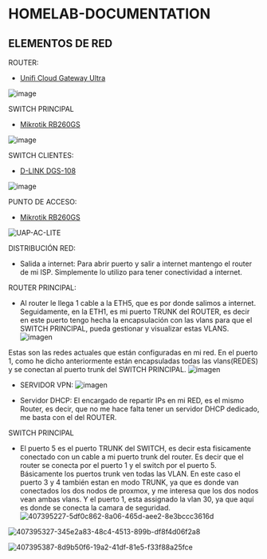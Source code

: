 # HOMELAB-DOCUMENTATION
## ELEMENTOS DE RED
ROUTER:
- [Unifi Cloud Gateway Ultra]([url](https://www.pccomponentes.com/mikrotik-hap-ac2-punto-de-acceso1167mbps-dual-band-poe?utm_source=366479&utm_medium=afi&utm_campaign=es-go.kelkoogroup.net&sv1=affiliate&sv_campaign_id=366479&awc=20981_1736207023_47a5b89131152021a64a39caa9ae412f&utm_term=deeplink&utm_content=62A001JGZ01FAS3PDVMEC6KPH2GEST))
  
![image](https://github.com/user-attachments/assets/13598832-79d6-4616-bf9c-e89ac4aff423)


SWITCH PRINCIPAL
- [Mikrotik RB260GS ]([url](https://www.pccomponentes.com/mikrotik-rb260gs-switch-5-puertos-gigabit-1-sfp))
  
![image](https://github.com/user-attachments/assets/53819aa6-65ea-4c46-bd8c-631e6921c3e4)

SWITCH CLIENTES:
- [D-LINK  DGS-108]([url](https://www.pccomponentes.com/d-link-dgs-108-switch-8-puertos-10-100-1000mbps))
  
![image](https://github.com/user-attachments/assets/c9d015b1-5afd-495b-b259-84c7b7ed6fb8)

PUNTO DE ACCESO:
- [Mikrotik RB260GS ]([url](https://www.pccomponentes.com/mikrotik-rb260gs-switch-5-puertos-gigabit-1-sfp))

![UAP-AC-LITE](https://github.com/user-attachments/assets/a72c7ca3-1c09-4ed9-822a-3670096a6724)


DISTRIBUCIÓN RED:
- Salida a internet: Para abrir puerto y salir a internet mantengo el router de mi ISP. Simplemente lo utilizo para tener conectividad a internet.
  
ROUTER PRINCIPAL:
- Al router le llega 1 cable a la ETH5, que es por donde salimos a internet. Seguidamente, en la ETH1, es mi puerto TRUNK del ROUTER, es decir en este puerto tengo hecha la encapsulación con las vlans para que el SWITCH PRINCIPAL, pueda gestionar y visualizar estas VLANS. 
![imagen](https://github.com/user-attachments/assets/1fc92e16-36c7-4366-adae-d117137a8fc3)


Estas son las redes actuales que están configuradas en mi red. En el puerto 1, como he dicho anteriormente están encapsuladas todas las vlans(REDES) y se conectan al puerto trunk del SWITCH PRINCIPAL.
![imagen](https://github.com/user-attachments/assets/ff9f3444-68c8-4bec-b594-f30a3de828cf)

- SERVIDOR VPN:
  ![imagen](https://github.com/user-attachments/assets/9367be48-7605-4e9e-87f5-843e0f2ff0bf)

- Servidor DHCP:
  El encargado de repartir IPs en mi RED, es el mismo Router, es decir, que no me hace falta tener un servidor DHCP dedicado, me basta con el del ROUTER.



SWITCH PRINCIPAL 
- El puerto 5 es el puerto TRUNK del SWITCH, es decir esta fisicamente conectado con un cable a mi puerto trunk del router. Es decir que el router se conecta por el puerto 1 y el switch por el puerto 5. Básicamente los puertos trunk ven todas las VLAN. En este caso el puerto 3 y 4 también estan en modo TRUNK, ya que es donde van conectados los dos nodos de proxmox, y me interesa que los dos nodos vean ambas vlans. Y el puerto 1, esta assignado la vlan 30, ya que aquí es donde se conecta la camara de seguridad.
![407395227-5df0c862-8a06-465d-aee2-8e3bccc3616d](https://github.com/user-attachments/assets/b8b0ed89-2be8-464b-a786-c05ac1f1cb03)

![407395327-345e2a83-48c4-4513-899b-df8f4d06f2a8](https://github.com/user-attachments/assets/79c1d07a-ffef-4221-a197-abd371816b64)

![407395387-8d9b50f6-19a2-41df-81e5-f33f88a25fce](https://github.com/user-attachments/assets/ee5bbfdd-997f-4b28-9fa5-107f902c3c55)

